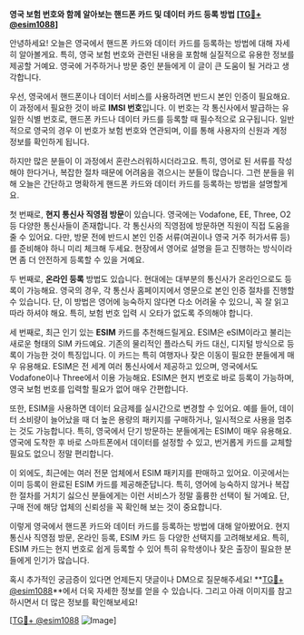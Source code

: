 **영국 보험 번호와 함께 알아보는 핸드폰 카드 및 데이터 카드 등록 방법 [[TG💪+ @esim1088](https://t.me/s/esim1088)]**

안녕하세요! 오늘은 영국에서 핸드폰 카드와 데이터 카드를 등록하는 방법에 대해 자세히 알아볼게요. 특히, 영국 보험 번호와 관련된 내용을 포함해 실질적으로 유용한 정보를 제공할 거예요. 영국에 거주하거나 방문 중인 분들에게 이 글이 큰 도움이 될 거라고 생각합니다.

우선, 영국에서 핸드폰이나 데이터 서비스를 사용하려면 반드시 본인 인증이 필요해요. 이 과정에서 필요한 것이 바로 **IMSI 번호**입니다. 이 번호는 각 통신사에서 발급하는 유일한 식별 번호로, 핸드폰 카드나 데이터 카드를 등록할 때 필수적으로 요구됩니다. 일반적으로 영국의 경우 이 번호가 보험 번호와 연관되며, 이를 통해 사용자의 신원과 계정 정보를 확인하게 됩니다.

하지만 많은 분들이 이 과정에서 혼란스러워하시더라고요. 특히, 영어로 된 서류를 작성해야 한다거나, 복잡한 절차 때문에 어려움을 겪으시는 분들이 많습니다. 그런 분들을 위해 오늘은 간단하고 명확하게 핸드폰 카드와 데이터 카드를 등록하는 방법을 설명할게요.

첫 번째로, **현지 통신사 직영점 방문**이 있습니다. 영국에는 Vodafone, EE, Three, O2 등 다양한 통신사들이 존재합니다. 각 통신사의 직영점에 방문하면 직원이 직접 도움을 줄 수 있어요. 다만, 방문 전에 반드시 본인 인증 서류(여권이나 영국 거주 허가서류 등)를 준비해야 하니 미리 체크해 두세요. 현장에서 영어로 설명을 듣고 진행하는 방식이라면 좀 더 안전하게 등록할 수 있을 거예요.

두 번째로, **온라인 등록** 방법도 있습니다. 현대에는 대부분의 통신사가 온라인으로도 등록이 가능해요. 영국의 경우, 각 통신사 홈페이지에서 영문으로 본인 인증 절차를 진행할 수 있습니다. 단, 이 방법은 영어에 능숙하지 않다면 다소 어려울 수 있으니, 꼭 잘 읽고 따라 하셔야 해요. 특히, 보험 번호 입력 시 오타가 없도록 주의해야 합니다.

세 번째로, 최근 인기 있는 **ESIM** 카드를 추천해드릴게요. ESIM은 eSIM이라고 불리는 새로운 형태의 SIM 카드예요. 기존의 물리적인 플라스틱 카드 대신, 디지털 방식으로 등록이 가능한 것이 특징입니다. 이 카드는 특히 여행자나 잦은 이동이 필요한 분들에게 매우 유용해요. ESIM은 전 세계 여러 통신사에서 제공하고 있으며, 영국에서도 Vodafone이나 Three에서 이용 가능해요. ESIM은 현지 번호로 바로 등록이 가능하며, 영국 보험 번호를 입력할 필요가 없어 매우 간편합니다.

또한, ESIM을 사용하면 데이터 요금제를 실시간으로 변경할 수 있어요. 예를 들어, 데이터 소비량이 늘어났을 때 더 높은 용량의 패키지를 구매하거나, 일시적으로 사용을 멈추는 것도 가능합니다. 특히, 영국에서 단기 방문하는 분들에게는 ESIM이 매우 유용해요. 영국에 도착한 후 바로 스마트폰에서 데이터를 설정할 수 있고, 번거롭게 카드를 교체할 필요도 없으니 정말 편리합니다.

이 외에도, 최근에는 여러 전문 업체에서 ESIM 패키지를 판매하고 있어요. 이곳에서는 이미 등록이 완료된 ESIM 카드를 제공해준답니다. 특히, 영어에 능숙하지 않거나 복잡한 절차를 거치기 싫으신 분들에게는 이런 서비스가 정말 훌륭한 선택이 될 거예요. 단, 구매 전에 해당 업체의 신뢰성을 꼭 확인해 보는 것이 중요합니다.

이렇게 영국에서 핸드폰 카드와 데이터 카드를 등록하는 방법에 대해 알아봤어요. 현지 통신사 직영점 방문, 온라인 등록, ESIM 카드 등 다양한 선택지를 고려해보세요. 특히, ESIM 카드는 현지 번호로 쉽게 등록할 수 있어 특히 유학생이나 잦은 출장이 필요한 분들에게 인기가 많습니다.

혹시 추가적인 궁금증이 있다면 언제든지 댓글이나 DM으로 질문해주세요! **[TG💪+ @esim1088](https://t.me/s/esim1088)**에서 더욱 자세한 정보를 얻을 수 있습니다. 그리고 아래 이미지를 참고하시면서 더 많은 정보를 확인해보세요!

[[TG💪+ @esim1088](https://t.me/s/esim1088) ![Image](https://i.postimg.cc/Y0z9fWf4/image.png)]